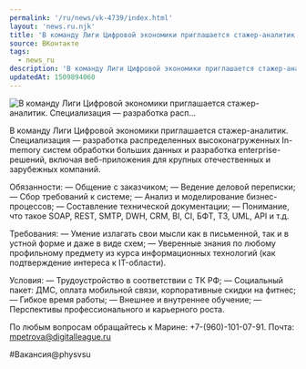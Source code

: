 ```yaml
---
permalink: '/ru/news/vk-4739/index.html'
layout: 'news.ru.njk'
title: 'В команду Лиги Цифровой экономики приглашается стажер-аналитик. Специализация — разработка расп…'
source: ВКонтакте
tags:
  - news_ru
description: 'В команду Лиги Цифровой экономики приглашается стажер-аналитик. Специализация — разработка расп…'
updatedAt: 1509894060
---
```

![В команду Лиги Цифровой экономики приглашается стажер-аналитик. Специализация — разработка расп…](https://sun9-49.userapi.com/impf/c639631/v639631442/5f9c9/LYsDGmX356M.jpg?size=612x316&quality=96&proxy=1&sign=08cd867e840a61330151ce28fee8f0d1&c_uniq_tag=oAFnen3fV52EzSUJ6woA4IGzW9DN9qYqKIzh9P3Sr4U&type=album)

В команду Лиги Цифровой экономики приглашается стажер-аналитик. Специализация — разработка распределенных высоконагруженных In-memory систем обработки больших данных и разработка enterprise-решений, включая веб-приложения для крупных отечественных и зарубежных компаний.

Обязанности:
— Общение с заказчиком;
— Ведение деловой переписки;
— Сбор требований к системе;
— Анализ и моделирование бизнес-процессов;
— Составление технической документации;
— Понимание, что такое SOAP, REST, SMTP, DWH, CRM, BI, CI, БФТ, ТЗ, UML, API и т.д.

Требования:
— Умение излагать свои мысли как в письменной, так и в устной форме и даже в виде схем;
— Уверенные знания по любому профильному предмету из курса информационных технологий (как подтверждение интереса к IT-области).

Условия:
— Трудоустройство в соответствии с ТК РФ;
— Социальный пакет: ДМС, оплата мобильной связи, корпоративные скидки на фитнес;
— Гибкое время работы;
— Внешнее и внутреннее обучение;
— Перспективы профессионального и карьерного роста.

По любым вопросам обращайтесь к Марине: +7-(960)-101-07-91.
Почта: mpetrova@digitalleague.ru

#Вакансия@physvsu
